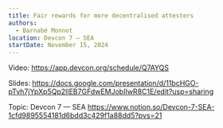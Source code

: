 ```yaml
---
title: Fair rewards for more decentralised attesters
authors:
  - Barnabé Monnot
location: Devcon 7 — SEA
startDate: November 15, 2024
---
```


Video: <https://app.devcon.org/schedule/Q7AYQS>

Slides: <https://docs.google.com/presentation/d/11bcHGO-pTvh7jYpXp5Qp2IlEB7GFdwEMJobIIwR8C1E/edit?usp=sharing>

Topic: Devcon 7 — SEA <https://www.notion.so/Devcon-7-SEA-1cfd9895554181d6bdd3c429f1a88dd5?pvs=21>
